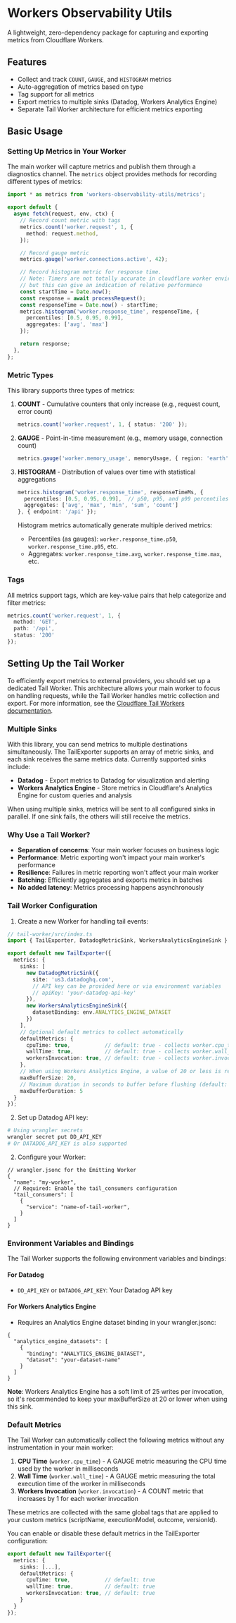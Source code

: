 # Workers Observability Utils

A lightweight, zero-dependency package for capturing and exporting metrics from Cloudflare Workers.

## Features

- Collect and track `COUNT`, `GAUGE`, and `HISTOGRAM` metrics
- Auto-aggregation of metrics based on type
- Tag support for all metrics
- Export metrics to multiple sinks (Datadog, Workers Analytics Engine)
- Separate Tail Worker architecture for efficient metrics exporting

## Basic Usage

### Setting Up Metrics in Your Worker

The main worker will capture metrics and publish them through a diagnostics channel. The `metrics` object provides methods for recording different types of metrics:

```typescript
import * as metrics from 'workers-observability-utils/metrics';

export default {
  async fetch(request, env, ctx) {
    // Record count metric with tags
    metrics.count('worker.request', 1, {
      method: request.method,
    });

    // Record gauge metric
    metrics.gauge('worker.connections.active', 42);

    // Record histogram metric for response time.
    // Note: Timers are not totally accurate in cloudflare worker environments
    // but this can give an indication of relative performance
    const startTime = Date.now();
    const response = await processRequest();
    const responseTime = Date.now() - startTime;
    metrics.histogram('worker.response_time', responseTime, {
      percentiles: [0.5, 0.95, 0.99],
      aggregates: ['avg', 'max']
    });

    return response;
  },
};
```

### Metric Types

This library supports three types of metrics:

1. **COUNT** - Cumulative counters that only increase (e.g., request count, error count)
   ```typescript
   metrics.count('worker.request', 1, { status: '200' });
   ```

2. **GAUGE** - Point-in-time measurement (e.g., memory usage, connection count)
   ```typescript
   metrics.gauge('worker.memory_usage', memoryUsage, { region: 'earth' });
   ```

3. **HISTOGRAM** - Distribution of values over time with statistical aggregations
   ```typescript
   metrics.histogram('worker.response_time', responseTimeMs, {
     percentiles: [0.5, 0.95, 0.99],  // p50, p95, and p99 percentiles
     aggregates: ['avg', 'max', 'min', 'sum', 'count']
   }, { endpoint: '/api' });
   ```

   Histogram metrics automatically generate multiple derived metrics:
   - Percentiles (as gauges): `worker.response_time.p50`, `worker.response_time.p95`, etc.
   - Aggregates: `worker.response_time.avg`, `worker.response_time.max`, etc.

### Tags

All metrics support tags, which are key-value pairs that help categorize and filter metrics:

```typescript
metrics.count('worker.request', 1, {
  method: 'GET',
  path: '/api',
  status: '200'
});
```

## Setting Up the Tail Worker

To efficiently export metrics to external providers, you should set up a dedicated Tail Worker. This architecture allows your main worker to focus on handling requests, while the Tail Worker handles metric collection and export. For more information, see the [Cloudflare Tail Workers documentation](https://developers.cloudflare.com/workers/observability/logs/tail-workers/).

### Multiple Sinks

With this library, you can send metrics to multiple destinations simultaneously. The TailExporter supports an array of metric sinks, and each sink receives the same metrics data. Currently supported sinks include:

- **Datadog** - Export metrics to Datadog for visualization and alerting
- **Workers Analytics Engine** - Store metrics in Cloudflare's Analytics Engine for custom queries and analysis

When using multiple sinks, metrics will be sent to all configured sinks in parallel. If one sink fails, the others will still receive the metrics.

### Why Use a Tail Worker?

- **Separation of concerns**: Your main worker focuses on business logic
- **Performance**: Metric exporting won't impact your main worker's performance
- **Resilience**: Failures in metric reporting won't affect your main worker
- **Batching**: Efficiently aggregates and exports metrics in batches
- **No added latency**: Metrics processing happens asynchronously

### Tail Worker Configuration

1. Create a new Worker for handling tail events:

```typescript
// tail-worker/src/index.ts
import { TailExporter, DatadogMetricSink, WorkersAnalyticsEngineSink } from 'workers-observability-utils/tail';

export default new TailExporter({
  metrics: {
    sinks: [
      new DatadogMetricSink({
        site: 'us3.datadoghq.com',
        // API key can be provided here or via environment variables
        // apiKey: 'your-datadog-api-key'
      }),
      new WorkersAnalyticsEngineSink({
        datasetBinding: env.ANALYTICS_ENGINE_DATASET
      })
    ],
    // Optional default metrics to collect automatically
    defaultMetrics: {
      cpuTime: true,           // default: true - collects worker.cpu_time as a GAUGE
      wallTime: true,          // default: true - collects worker.wall_time as a GAUGE
      workersInvocation: true, // default: true - collects worker.invocation as a COUNT
    },
    // When using Workers Analytics Engine, a value of 20 or less is recommended due to soft limits
    maxBufferSize: 20,
    // Maximum duration in seconds to buffer before flushing (default: 5, max: 30)
    maxBufferDuration: 5
  }
});
```

2. Set up Datadog API key:

```bash
# Using wrangler secrets
wrangler secret put DD_API_KEY
# Or DATADOG_API_KEY is also supported
```

2. Configure your Worker:

```jsonc
// wrangler.jsonc for the Emitting Worker
{
  "name": "my-worker",
  // Required: Enable the tail_consumers configuration
  "tail_consumers": [
    {
      "service": "name-of-tail-worker",
    }
  ]
}
```

### Environment Variables and Bindings

The Tail Worker supports the following environment variables and bindings:

#### For Datadog
- `DD_API_KEY` or `DATADOG_API_KEY`: Your Datadog API key

#### For Workers Analytics Engine
- Requires an Analytics Engine dataset binding in your wrangler.jsonc:
```jsonc
{
  "analytics_engine_datasets": [
    {
      "binding": "ANALYTICS_ENGINE_DATASET",
      "dataset": "your-dataset-name"
    }
  ]
}
```

**Note**: Workers Analytics Engine has a soft limit of 25 writes per invocation, so it's recommended to keep your maxBufferSize at 20 or lower when using this sink.

### Default Metrics

The Tail Worker can automatically collect the following metrics without any instrumentation in your main worker:

1. **CPU Time** (`worker.cpu_time`) - A GAUGE metric measuring the CPU time used by the worker in milliseconds
2. **Wall Time** (`worker.wall_time`) - A GAUGE metric measuring the total execution time of the worker in milliseconds
3. **Workers Invocation** (`worker.invocation`) - A COUNT metric that increases by 1 for each worker invocation

These metrics are collected with the same global tags that are applied to your custom metrics (scriptName, executionModel, outcome, versionId).

You can enable or disable these default metrics in the TailExporter configuration:

```typescript
export default new TailExporter({
  metrics: {
    sinks: [...],
    defaultMetrics: {
      cpuTime: true,           // default: true
      wallTime: true,          // default: true
      workersInvocation: true, // default: true
    }
  }
});
```

